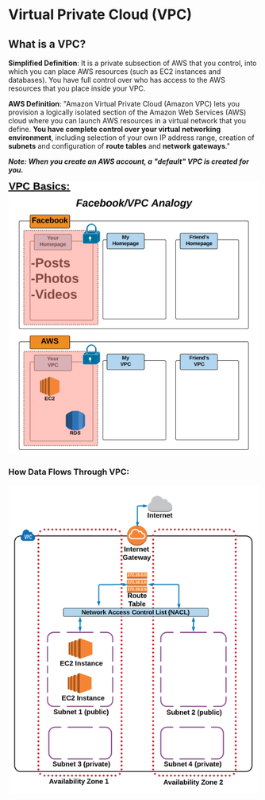 # Virtual Private Cloud \(VPC\)

## What is a VPC? 

**Simplified Definition**: It is a private subsection of AWS that you control, into which you can place AWS resources \(such as EC2 instances and databases\). You have full control over who has access to the AWS resources that you place inside your VPC. 

**AWS Definition**: "Amazon Virtual Private Cloud \(Amazon VPC\) lets you provision a logically isolated section of the Amazon Web Services \(AWS\) cloud where you can launch AWS resources in a virtual network that you define. **You have complete control over your virtual networking environment**, including selection of your own IP address range, creation of **subnets** and configuration of **route tables** and **network gateways**." 

_**Note: When you create an AWS account, a "default" VPC is created for you.**_

![](../.gitbook/assets/image%20%2854%29.png)

### How Data Flows Through VPC:

![](../.gitbook/assets/image%20%2853%29.png)

